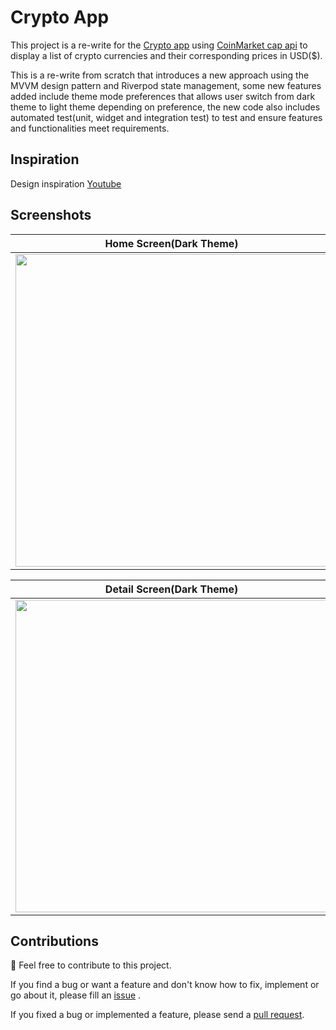 # Crypto App

This project is a re-write for the [Crypto app](https://www.youtube.com/watch?v=howT44GSk_Y&list=WL&index=116&t=2098s) using [CoinMarket cap api](https://pro-api.coinmarketcap.com)
to display a list of crypto currencies and their corresponding prices in USD($).
 
This is a re-write from scratch that introduces a new approach using the MVVM design pattern and Riverpod state management,
some new features added include theme mode preferences that allows user switch from dark theme to light theme depending on preference,
the new code also includes automated test(unit, widget and integration test) to test  and ensure features and functionalities meet requirements.


## Inspiration

Design inspiration [Youtube](https://www.youtube.com/watch?v=howT44GSk_Y&list=WL&index=116&t=2098s)

## Screenshots

| Home Screen(Dark Theme) | Home Screen(Light Theme) | 
|    :---:     |     :---:      |  
| <img src="assets/screenshots/homeScreenDark.png" width="500">   | <img src="assets/screenshots/homeScreenLight.png" width="500">   |

| Detail Screen(Dark Theme) | Home Screen(Light Theme) | 
|    :---:     |     :---:      |  
| <img src="assets/screenshots/detailScreenDark.png" width="500">   | <img src="assets/screenshots/detailScreenBright.png" width="500">   |



## Contributions

🎉 Feel free to contribute to this project.

If you find a bug or want a feature and don't know how to fix, implement or go about it, please fill an [issue](https://github.com/GreatGodson/ice_app/issues) .

If you fixed a bug or implemented a feature, please send a [pull request](https://github.com/GreatGodson/ice_app/pulls).

